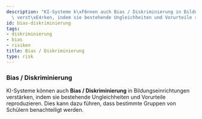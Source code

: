 ```yaml
---
description: "KI-Systeme k\xF6nnen auch Bias / Diskriminierung in Bildungseinrichtungen\
  \ verst\xE4rken, indem sie bestehende Ungleichheiten und Vorurteile reproduzieren."
id: bias-diskriminierung
tags:
- diskriminierung
- bias
- risiken
title: Bias / Diskriminierung
type: risk
---
```



### Bias / Diskriminierung

KI-Systeme können auch **Bias / Diskriminierung** in Bildungseinrichtungen verstärken, indem sie bestehende Ungleichheiten und Vorurteile reproduzieren. Dies kann dazu führen, dass bestimmte Gruppen von Schülern benachteiligt werden.
